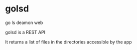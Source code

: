 # golsd
go ls deamon web

golsd is a REST API 

It returns a list of files in the directories accessible by the app
